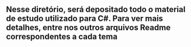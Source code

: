 ## Nesse diretório, será depositado todo o material de estudo utilizado para C#. Para ver mais detalhes, entre nos outros arquivos Readme correspondentes a cada tema
